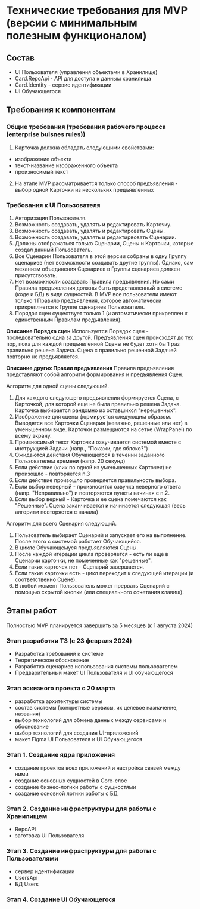 # Технические требования для MVP (версии с минимальным полезным функционалом)

## Состав

- UI Пользователя (управления объектами в Хранилище)
- Card.RepoApi - API для доступа к данным хранилища
- Card.Identity - сервис идентификации 
- UI Обучающегося
  
## Требования к компонентам

### Общие требования (требования рабочего процесса (enterprise buisnes rules))
1. Карточка должна обладать следующими свойствами:
- изображение объекта
- текст-название изображенного объекта
- произносимый текст

2. На этапе MVP рассматривается только способ предъявления - выбор одной Карточки из нескольких предъявленных

### Требования к UI Пользователя

1. Авторизация Пользователя.
2. Возможность создавать, удалять и редактировать Карточку.
3. Возможность создавать, удалять и редактировать Сцены.
4. Возможность создавать, удалять и редактирвовать Сценарии.
5. Должны отображаться только Сценарии, Сцены и Карточки, которые создал данный Пользователь.
6. Все Сценарии Пользователя в этой версии собраны в одну Группу сценариев (нет возможности создавать другие группы). Однако, сам механизм объединения Сценариев в Группы сценариев должен присутствовать.
7. Нет возможности создавать Правила предъявления. Но сами Правила предъявления должны быть представленный в системе (коде и БД) в виде сущностей. В MVP все пользователи имеют только 1 Правило предъявления, которое автоматически прикрепляется к Группе сценариев Пользователя.
8. Порядок сцен существует только 1 (и автоматически прикреплен к единственным Правилам предъявления).

__Описание Порядка сцен__
Используется Порядок сцен - последовательно одна за другой. Предъявления сцен происходят до тех пор, пока для каждой предъявленной Сцены не будет хотя бы 1 раз правильно решена Задача. Сцена с правильно решенной Задачей повторно не предъявляется.

__Описание других Правил предъявления__
Правила предъявления представляют собой алгоритм формирования и предъявления Сцен.

Алгоритм для одной сцены следующий.
1. Для каждого следующего предъявления формируется Сцена, с Карточкой, для которой еще не была правильно решена Задача. Карточка выбирается рандомно из оставшихся "нерешенных". 
2. Изображение для сцены формируется следующим образом. Выводятся все Карточки Сценария (неважно, решенные или нет) в уменьшенном виде. Карточки размещаются на сетке (WrapPanel) по всему экрану. 
3. Произносимый текст Карточки озвучивается системой вместе с инструкцией Задачи (напр., "Покажи, где яблоко?")
4. Ожидаются действия Обучающегося в течении заданного Пользователем времени (напр. 20 секунд)
5. Если действие (клик по одной из уменьшенных Карточек) не произошло - повторяется п.3
6. Если действие произошло проверяется правильность выбора.
7. Если выбор неверный - произносится озвучка неверного ответа (напр. "Неправильно") и повторяются пункты начиная с п.2.
8. Если выбор верный - Карточка и ее сцена помечаются как "Решенные". Сцена заканчивается и начинается следующая (весь алгоритм повторяется с начала)
   
Алгоритм для всего Сценария следующий.
1. Пользователь выбирает Сценарий и запускает его на выполнение. После этого с системой работает Обучающийся.
2. В цикле Обучающемуся предъявляются Сцены.
3. После каждой итерации цикла проверяется - есть ли еще в Сценарии карточки, не помеченные как "решенные". 
4. Если таких карточек нет - Сценарий завершается.
5. Если такие карточки есть - цикл переходит к следующей итерации (и соответственно Сцене).
6. В любой момент Пользователь может прервать Сценарий с помощью скрытой кнопки (или специального сочетания клавиш).

## Этапы работ

Полностью MVP планируется завершить за 5 месяцев (к 1 августа 2024)

### Этап разработки ТЗ (с 23 февраля 2024)
- Разработка требований к системе
- Теоретическое обоснование
- Разработка сценариев использования системы пользователем
- Предварительный макет UI Пользователя и UI обучающегося

### Этап эскизного проекта с 20 марта 
- разработка архитектуры системы
- состав системы (конкретные сервисы, их целевое назначение, названия)
- выбор технологий для обмена данных между сервисами и обоснование
- выбор технологий для создания UI-приложений
- макет Figma UI Пользователя и UI Обучающегося

### Этап 1. Создание ядра приложения 
- создание проектов всех приложений и настройка связей между ними
- создание основных сущностей в Core-слое
- создание бизнес-логики работы с сущностями
- создание основной логики работы с БД 

### Этап 2. Создание инфраструктуры для работы с Хранилищем
- RepoAPI
- заготовка UI Пользователя

### Этап 3. Создание инфраструктуры для работы с Пользователями
- сервер идентификации
- UsersApi 
- БД Users

### Этап 4. Создание UI Обучающегося



